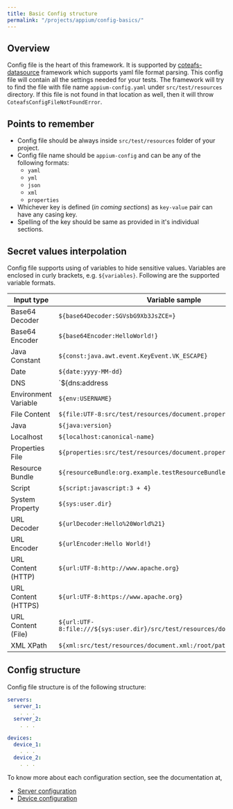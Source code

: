 ```yaml
---
title: Basic Config structure
permalink: "/projects/appium/config-basics/"
---
```


## Overview

Config file is the heart of this framework. It is supported by [coteafs-datasource][config] framework which supports yaml file format parsing. This config file will contain all the settings needed for your tests. The framework will try to find the file with file name `appium-config.yaml` under `src/test/resources` directory. If this file is not found in that location as well, then it will throw `CoteafsConfigFileNotFoundError`.

## Points to remember

- Config file should be always inside `src/test/resources` folder of your project.
- Config file name should be `appium-config` and can be any of the following formats:
	- `yaml`
	- `yml`
	- `json`
	- `xml`
	- `properties`
- Whichever key is defined (_in coming sections_) as `key-value` pair can have any casing key.
- Spelling of the key should be same as provided in it's individual sections.

## Secret values interpolation

Config file supports using of variables to hide sensitive values. Variables are enclosed in curly brackets, e.g. `${variables}`. Following are the supported variable formats.

Input type | Variable sample
-----------|----------------
Base64 Decoder | `${base64Decoder:SGVsbG9Xb3JsZCE=}`
Base64 Encoder | `${base64Encoder:HelloWorld!}`
Java Constant | `${const:java.awt.event.KeyEvent.VK_ESCAPE}`
Date | `${date:yyyy-MM-dd}`
DNS | `${dns:address|apache.org}`
Environment Variable | `${env:USERNAME}`
File Content | `${file:UTF-8:src/test/resources/document.properties}`
Java | `${java:version}`
Localhost | `${localhost:canonical-name}`
Properties File | `${properties:src/test/resources/document.properties::mykey}`
Resource Bundle | `${resourceBundle:org.example.testResourceBundleLookup:mykey}`
Script | `${script:javascript:3 + 4}`
System Property | `${sys:user.dir}`
URL Decoder | `${urlDecoder:Hello%20World%21}`
URL Encoder | `${urlEncoder:Hello World!}`
URL Content (HTTP) | `${url:UTF-8:http://www.apache.org}`
URL Content (HTTPS) | `${url:UTF-8:https://www.apache.org}`
URL Content (File) | `${url:UTF-8:file:///${sys:user.dir}/src/test/resources/document.properties}`
XML XPath | `${xml:src/test/resources/document.xml:/root/path/to/node}`

## Config structure

Config file structure is of the following structure:

```yaml
servers:
  server_1:
    . . .
  server_2:
    . . .

devices:
  device_1:
    . . .
  device_2:
    . . .
```

To know more about each configuration section, see the documentation at,

- [Server configuration][server]
- [Device configuration][device]

[config]: https://github.com/WasiqB/coteafs-datasource
[server]: /projects/appium/server-setting/
[device]: /projects/appium/device-setting/
